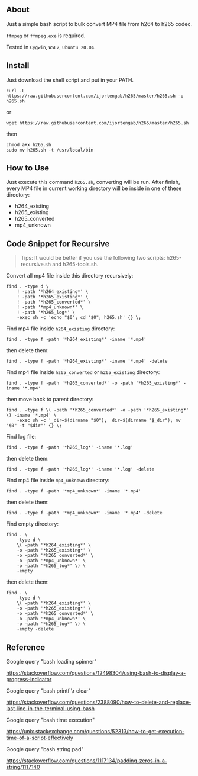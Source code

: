 ## About

Just a simple bash script to bulk convert MP4 file from h264 to h265 codec.

`ffmpeg` or `ffmpeg.exe` is required.

Tested in `Cygwin`, `WSL2`, `Ubuntu 20.04`.

## Install

Just download the shell script and put in your PATH.

```
curl -L https://raw.githubusercontent.com/ijortengab/h265/master/h265.sh -o h265.sh
```

or

```
wget https://raw.githubusercontent.com/ijortengab/h265/master/h265.sh
```

then

```
chmod a+x h265.sh
sudo mv h265.sh -t /usr/local/bin
```

## How to Use

Just execute this command `h265.sh`, converting will be run. After finish, every
MP4 file in current working directory will be inside in one of these directory:

 - h264_existing
 - h265_existing
 - h265_converted
 - mp4_unknown

## Code Snippet for Recursive

> Tips: It would be better if you use the following two scripts:
> h265-recursive.sh and h265-tools.sh.

Convert all mp4 file inside this directory recursively:

```
find . -type d \
    ! -path '*h264_existing*' \
    ! -path '*h265_existing*' \
    ! -path '*h265_converted*' \
    ! -path '*mp4_unknown*' \
    ! -path '*h265_log*' \
    -exec sh -c 'echo "$0"; cd "$0"; h265.sh' {} \;
```

Find mp4 file inside `h264_existing` directory:

```
find . -type f -path '*h264_existing*' -iname '*.mp4'
```

then delete them:

```
find . -type f -path '*h264_existing*' -iname '*.mp4' -delete
```

Find mp4 file inside `h265_converted` or `h265_existing` directory:

```
find . -type f -path '*h265_converted*' -o -path '*h265_existing*' -iname '*.mp4'
```

then move back to parent directory:

```
find . -type f \( -path '*h265_converted*' -o -path '*h265_existing*' \) -iname '*.mp4' \
    -exec sh -c '_dir=$(dirname "$0");  dir=$(dirname "$_dir"); mv "$0" -t "$dir"' {} \;
```

Find log file:

```
find . -type f -path '*h265_log*' -iname '*.log'
```

then delete them:

```
find . -type f -path '*h265_log*' -iname '*.log' -delete
```

Find mp4 file inside `mp4_unknown` directory:

```
find . -type f -path '*mp4_unknown*' -iname '*.mp4'
```

then delete them:

```
find . -type f -path '*mp4_unknown*' -iname '*.mp4' -delete
```

Find empty directory:

```
find . \
    -type d \
    \( -path '*h264_existing*' \
    -o -path '*h265_existing*' \
    -o -path '*h265_converted*' \
    -o -path '*mp4_unknown*' \
    -o -path '*h265_log*' \) \
    -empty
```

then delete them:

```
find . \
    -type d \
    \( -path '*h264_existing*' \
    -o -path '*h265_existing*' \
    -o -path '*h265_converted*' \
    -o -path '*mp4_unknown*' \
    -o -path '*h265_log*' \) \
    -empty -delete
```

## Reference

Google query "bash loading spinner"

https://stackoverflow.com/questions/12498304/using-bash-to-display-a-progress-indicator

Google query "bash printf \r clear"

https://stackoverflow.com/questions/2388090/how-to-delete-and-replace-last-line-in-the-terminal-using-bash

Google query "bash time execution"

https://unix.stackexchange.com/questions/52313/how-to-get-execution-time-of-a-script-effectively

Google query "bash string pad"

https://stackoverflow.com/questions/1117134/padding-zeros-in-a-string/1117140
